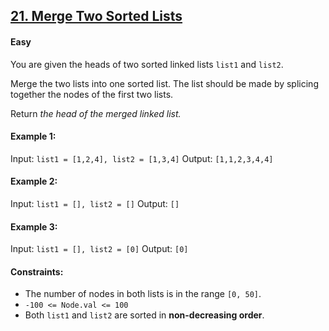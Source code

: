 ## [21. Merge Two Sorted Lists](https://leetcode.com/problems/merge-two-sorted-lists/)

#### Easy

You are given the heads of two sorted linked lists ```list1``` and ```list2```.

Merge the two lists into one sorted list. The list should be made by splicing together the nodes of the first two lists.

Return *the head of the merged linked list.*


#### Example 1:
Input: ```list1 = [1,2,4], list2 = [1,3,4]```
Output: ```[1,1,2,3,4,4]```

#### Example 2:
Input: ```list1 = [], list2 = []```
Output: ```[]```

#### Example 3:
Input: ```list1 = [], list2 = [0]```
Output: ```[0]```
 
#### Constraints:
- The number of nodes in both lists is in the range ```[0, 50]```.
- ```-100 <= Node.val <= 100```
- Both ```list1``` and ```list2``` are sorted in **non-decreasing order**.
